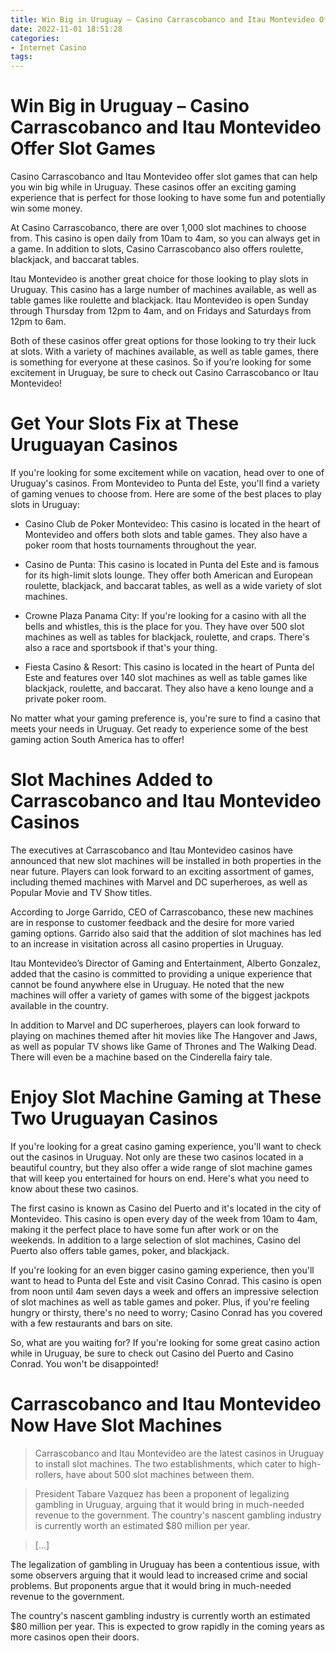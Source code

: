 ```yaml
---
title: Win Big in Uruguay – Casino Carrascobanco and Itau Montevideo Offer Slot Games
date: 2022-11-01 18:51:28
categories:
- Internet Casino
tags:
---
```



#  Win Big in Uruguay – Casino Carrascobanco and Itau Montevideo Offer Slot Games

Casino Carrascobanco and Itau Montevideo offer slot games that can help you win big while in Uruguay. These casinos offer an exciting gaming experience that is perfect for those looking to have some fun and potentially win some money.

At Casino Carrascobanco, there are over 1,000 slot machines to choose from. This casino is open daily from 10am to 4am, so you can always get in a game. In addition to slots, Casino Carrascobanco also offers roulette, blackjack, and baccarat tables.

Itau Montevideo is another great choice for those looking to play slots in Uruguay. This casino has a large number of machines available, as well as table games like roulette and blackjack. Itau Montevideo is open Sunday through Thursday from 12pm to 4am, and on Fridays and Saturdays from 12pm to 6am.

Both of these casinos offer great options for those looking to try their luck at slots. With a variety of machines available, as well as table games, there is something for everyone at these casinos. So if you’re looking for some excitement in Uruguay, be sure to check out Casino Carrascobanco or Itau Montevideo!

#  Get Your Slots Fix at These Uruguayan Casinos

If you're looking for some excitement while on vacation, head over to one of Uruguay's casinos. From Montevideo to Punta del Este, you'll find a variety of gaming venues to choose from. Here are some of the best places to play slots in Uruguay:

- Casino Club de Poker Montevideo: This casino is located in the heart of Montevideo and offers both slots and table games. They also have a poker room that hosts tournaments throughout the year.

- Casino de Punta: This casino is located in Punta del Este and is famous for its high-limit slots lounge. They offer both American and European roulette, blackjack, and baccarat tables, as well as a wide variety of slot machines.

- Crowne Plaza Panama City: If you're looking for a casino with all the bells and whistles, this is the place for you. They have over 500 slot machines as well as tables for blackjack, roulette, and craps. There's also a race and sportsbook if that's your thing.

- Fiesta Casino & Resort: This casino is located in the heart of Punta del Este and features over 140 slot machines as well as table games like blackjack, roulette, and baccarat. They also have a keno lounge and a private poker room.

No matter what your gaming preference is, you're sure to find a casino that meets your needs in Uruguay. Get ready to experience some of the best gaming action South America has to offer!

#  Slot Machines Added to Carrascobanco and Itau Montevideo Casinos

The executives at Carrascobanco and Itau Montevideo casinos have announced that new slot machines will be installed in both properties in the near future. Players can look forward to an exciting assortment of games, including themed machines with Marvel and DC superheroes, as well as Popular Movie and TV Show titles.

According to Jorge Garrido, CEO of Carrascobanco, these new machines are in response to customer feedback and the desire for more varied gaming options. Garrido also said that the addition of slot machines has led to an increase in visitation across all casino properties in Uruguay.

Itau Montevideo’s Director of Gaming and Entertainment, Alberto Gonzalez, added that the casino is committed to providing a unique experience that cannot be found anywhere else in Uruguay. He noted that the new machines will offer a variety of games with some of the biggest jackpots available in the country.

In addition to Marvel and DC superheroes, players can look forward to playing on machines themed after hit movies like The Hangover and Jaws, as well as popular TV shows like Game of Thrones and The Walking Dead. There will even be a machine based on the Cinderella fairy tale.

#  Enjoy Slot Machine Gaming at These Two Uruguayan Casinos

If you're looking for a great casino gaming experience, you'll want to check out the casinos in Uruguay. Not only are these two casinos located in a beautiful country, but they also offer a wide range of slot machine games that will keep you entertained for hours on end. Here's what you need to know about these two casinos.

The first casino is known as Casino del Puerto and it's located in the city of Montevideo. This casino is open every day of the week from 10am to 4am, making it the perfect place to have some fun after work or on the weekends. In addition to a large selection of slot machines, Casino del Puerto also offers table games, poker, and blackjack.

If you're looking for an even bigger casino gaming experience, then you'll want to head to Punta del Este and visit Casino Conrad. This casino is open from noon until 4am seven days a week and offers an impressive selection of slot machines as well as table games and poker. Plus, if you're feeling hungry or thirsty, there's no need to worry; Casino Conrad has you covered with a few restaurants and bars on site.

So, what are you waiting for? If you're looking for some great casino action while in Uruguay, be sure to check out Casino del Puerto and Casino Conrad. You won't be disappointed!

#  Carrascobanco and Itau Montevideo Now Have Slot Machines

> Carrascobanco and Itau Montevideo are the latest casinos in Uruguay to install slot machines. The two establishments, which cater to high-rollers, have about 500 slot machines between them.

> President Tabare Vazquez has been a proponent of legalizing gambling in Uruguay, arguing that it would bring in much-needed revenue to the government. The country's nascent gambling industry is currently worth an estimated $80 million per year.

>[...]

The legalization of gambling in Uruguay has been a contentious issue, with some observers arguing that it would lead to increased crime and social problems. But proponents argue that it would bring in much-needed revenue to the government.

The country's nascent gambling industry is currently worth an estimated $80 million per year. This is expected to grow rapidly in the coming years as more casinos open their doors.